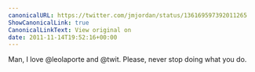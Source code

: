 ```yaml
---
canonicalURL: https://twitter.com/jmjordan/status/136169597392011265
ShowCanonicalLink: true
CanonicalLinkText: View original on
date: 2011-11-14T19:52:16+00:00
---
```

Man, I love @leolaporte and @twit. Please, never stop doing what you do.